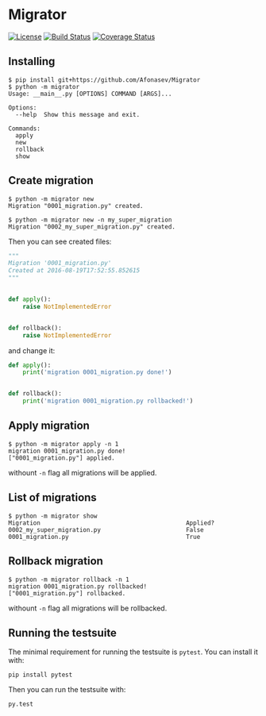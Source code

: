 # Migrator
[![License](https://img.shields.io/badge/license-MIT-blue.svg)](https://github.com/Afonasev/Migrator/edit/master/LICENSE)
[![Build Status](https://travis-ci.org/Afonasev/Migrator.svg?branch=master)](https://travis-ci.org/Afonasev/Migrator)
[![Coverage Status](https://coveralls.io/repos/github/Afonasev/Migrator/badge.svg?branch=master)](https://coveralls.io/github/Afonasev/Migrator?branch=master)

## Installing
```
$ pip install git+https://github.com/Afonasev/Migrator
$ python -m migrator
Usage: __main__.py [OPTIONS] COMMAND [ARGS]...

Options:
  --help  Show this message and exit.

Commands:
  apply
  new
  rollback
  show
```

## Create migration
```
$ python -m migrator new
Migration "0001_migration.py" created.

$ python -m migrator new -n my_super_migration
Migration "0002_my_super_migration.py" created.
```

Then you can see created files:
```python
"""
Migration '0001_migration.py'
Created at 2016-08-19T17:52:55.852615
"""


def apply():
    raise NotImplementedError


def rollback():
    raise NotImplementedError
```

and change it:
```python
def apply():
    print('migration 0001_migration.py done!')


def rollback():
    print('migration 0001_migration.py rollbacked!')
```

## Apply migration
```
$ python -m migrator apply -n 1
migration 0001_migration.py done!
["0001_migration.py"] applied.
```
withount ``-n`` flag all migrations will be applied.

## List of migrations
```
$ python -m migrator show
Migration                                         Applied?
0002_my_super_migration.py                        False
0001_migration.py                                 True
```

## Rollback migration
```
$ python -m migrator rollback -n 1
migration 0001_migration.py rollbacked!
["0001_migration.py"] rollbacked.
```
withount ``-n`` flag all migrations will be rollbacked.

## Running the testsuite

The minimal requirement for running the testsuite is ``pytest``.  You can
install it with:

    pip install pytest

Then you can run the testsuite with:

    py.test
